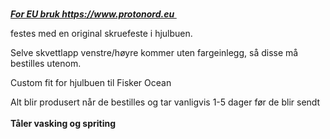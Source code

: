 <!-- Edit this file to change the product description -->

<p><span style="text-decoration: underline;"><em><strong><br>For EU bruk <a href="https://www.protonord.eu" rel="noopener noreferrer" target="_blank">https://www.protonord.eu </a></strong></em></span></p>
<p>festes med en original skruefeste i hjulbuen.</p>
<p>Selve skvettlapp venstre/høyre kommer uten fargeinlegg, så disse må bestilles utenom.</p>
<p>Custom fit for hjulbuen til Fisker Ocean</p>
<p>Alt blir produsert når de bestilles og tar vanligvis 1-5 dager før de blir sendt<span><br></span><br><b>Tåler vasking og spriting</b></p>
<p> </p>
<p><b> </b></p>